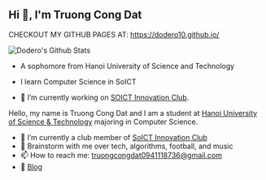<h2>Hi 👋, I'm Truong Cong Dat</h2>

CHECKOUT MY GITHUB PAGES AT: https://dodero10.github.io/

![Dodero's Github Stats](https://github-readme-stats.vercel.app/api?username=dodero10&theme=github_dark&show_icons=true)

- <p>A sophomore from Hanoi University of Science and Technology</p>
- <p>I learn Computer Science in SoICT</p>
- <p>🔭 I’m currently working on <a href="https://github.com/SOICTInnovationClub">SOICT Innovation Club</a>.</p>

Hello, my name is Truong Cong Dat and I am a student at [Hanoi University of Science & Technology](https://www.hust.edu.vn/) majoring in Computer Science.
- 🔭 I’m currently a club member of [SoICT Innovation Club](https://www.facebook.com/SINNOclub/)
- 💬 Brainstorm with me over tech, algorithms, football, and music 
- 📫 How to reach me: truongcongdat0941118736@gmail.com
- 📝 [Blog](https://dodero10.github.io/)
